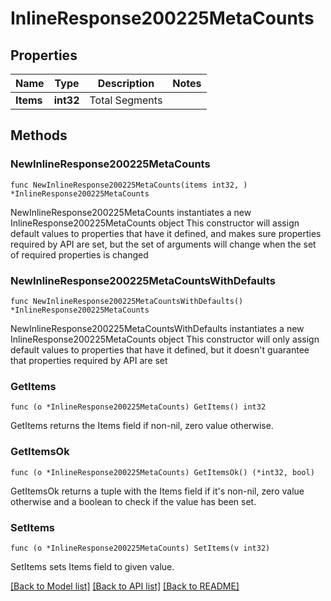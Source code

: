 # InlineResponse200225MetaCounts

## Properties

Name | Type | Description | Notes
------------ | ------------- | ------------- | -------------
**Items** | **int32** | Total Segments | 

## Methods

### NewInlineResponse200225MetaCounts

`func NewInlineResponse200225MetaCounts(items int32, ) *InlineResponse200225MetaCounts`

NewInlineResponse200225MetaCounts instantiates a new InlineResponse200225MetaCounts object
This constructor will assign default values to properties that have it defined,
and makes sure properties required by API are set, but the set of arguments
will change when the set of required properties is changed

### NewInlineResponse200225MetaCountsWithDefaults

`func NewInlineResponse200225MetaCountsWithDefaults() *InlineResponse200225MetaCounts`

NewInlineResponse200225MetaCountsWithDefaults instantiates a new InlineResponse200225MetaCounts object
This constructor will only assign default values to properties that have it defined,
but it doesn't guarantee that properties required by API are set

### GetItems

`func (o *InlineResponse200225MetaCounts) GetItems() int32`

GetItems returns the Items field if non-nil, zero value otherwise.

### GetItemsOk

`func (o *InlineResponse200225MetaCounts) GetItemsOk() (*int32, bool)`

GetItemsOk returns a tuple with the Items field if it's non-nil, zero value otherwise
and a boolean to check if the value has been set.

### SetItems

`func (o *InlineResponse200225MetaCounts) SetItems(v int32)`

SetItems sets Items field to given value.



[[Back to Model list]](../README.md#documentation-for-models) [[Back to API list]](../README.md#documentation-for-api-endpoints) [[Back to README]](../README.md)


